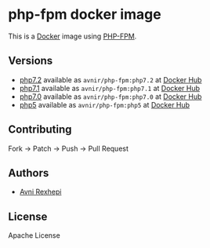 # php-fpm docker image

This is a [Docker](http://www.docker.com) image using [PHP-FPM](http://php-fpm.org/).


## Versions
- [php7.2](https://github.com/avnir/php-fpm/tree/php7.2) available as ```avnir/php-fpm:php7.2``` at [Docker Hub](https://hub.docker.com/r/avnir/php-fpm/)
- [php7.1](https://github.com/avnir/php-fpm/tree/php7.1) available as ```avnir/php-fpm:php7.1``` at [Docker Hub](https://hub.docker.com/r/avnir/php-fpm/)
- [php7.0](https://github.com/avnir/php-fpm/tree/php7.0) available as ```avnir/php-fpm:php7.0``` at [Docker Hub](https://hub.docker.com/r/avnir/php-fpm/)
- [php5](https://github.com/avnir/php-fpm/tree/php5) available as ```avnir/php-fpm:php5``` at [Docker Hub](https://hub.docker.com/r/avnir/php-fpm/)


## Contributing

Fork -> Patch -> Push -> Pull Request


## Authors

* [Avni Rexhepi](https://github.com/avnir)


## License

Apache License
